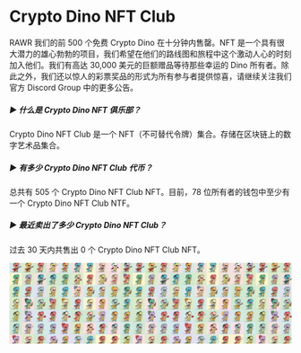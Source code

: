 # Crypto Dino NFT Club

RAWR 我们的前 500 个免费 Crypto Dino 在十分钟内售罄。NFT 是一个具有很大潜力的雄心勃勃的项目，我们希望在他们的路线图和旅程中这个激动人心的时刻加入他们。我们有高达 30,000 美元的巨额赠品等待那些幸运的 Dino 所有者。除此之外，我们还以惊人的彩票奖品的形式为所有参与者提供惊喜，请继续关注我们官方 Discord Group 中的更多公告。

##### ▶ 什么是 Crypto Dino NFT 俱乐部？

Crypto Dino NFT Club 是一个 NFT（不可替代令牌）集合。存储在区块链上的数字艺术品集合。

##### ▶ 有多少 Crypto Dino NFT Club 代币？

总共有 505 个 Crypto Dino NFT Club NFT。目前，78 位所有者的钱包中至少有一个 Crypto Dino NFT Club NTF。

##### ▶ 最近卖出了多少 Crypto Dino NFT Club？

过去 30 天内共售出 0 个 Crypto Dino NFT Club NFT。

![NFT](unnamed.jpg)
